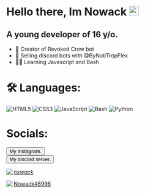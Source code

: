 <h1>
    Hello there, Im Nowack <img src=https://media.giphy.com/media/hvRJCLFzcasrR4ia7z/giphy.gif width="25"/>
</h1>
<h2>
  A young developer of 16 y/o.
</h2>
  
+ 💪 Creator of Revoked Crow bot
+ 🤖 Selling discord bots with @ByNutiTropFlex
+ 👨‍🎓 Learning Javascript and Bash

# 🛠️ Languages:
![HTML5](https://img.icons8.com/color/30/html-5.png) ![CSS3](https://img.icons8.com/color/30/css3.png) ![JavaScript](https://img.icons8.com/color/30/javascript.png) ![Bash](https://img.icons8.com/plasticine/30/000000/bash.png) ![Python](https://img.icons8.com/color/30/python.png)

<h1>
    Socials:
</h1>
<a href="https://www.instagram.com/_nxwack_/" target="_BLANK"><button type="button">My instagram.</button> </br>
<a href="https://discord.gg/candyisland" target="_BLANK"><button type="button">My discord server.</button>
    
<img src="https://img.icons8.com/plasticine/30/000000/instagram-new--v2.png" align="left">_nxwack_

<img src="https://img.icons8.com/color/30/000000/discord-logo.png" align="left">Nowack#6996


